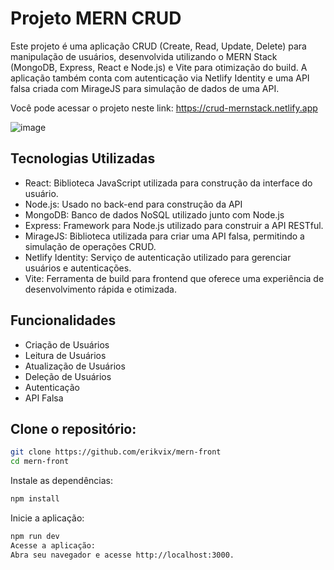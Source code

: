 # Projeto MERN CRUD
Este projeto é uma aplicação CRUD (Create, Read, Update, Delete) para manipulação de usuários, desenvolvida utilizando o MERN Stack (MongoDB, Express, React e Node.js) e Vite para otimização do build. A aplicação também conta com autenticação via Netlify Identity e uma API falsa criada com MirageJS para simulação de dados de uma API.

Você pode acessar o projeto neste link: https://crud-mernstack.netlify.app

![image](https://github.com/erikvix/mern-front/assets/124940063/43da7575-a816-4655-a650-1f618da3d5c7)


## Tecnologias Utilizadas
- React: Biblioteca JavaScript utilizada para construção da interface do usuário.
- Node.js: Usado no back-end para construção da API
- MongoDB: Banco de dados NoSQL utilizado junto com Node.js
- Express: Framework para Node.js utilizado para construir a API RESTful.
- MirageJS: Biblioteca utilizada para criar uma API falsa, permitindo a simulação de operações CRUD.
- Netlify Identity: Serviço de autenticação utilizado para gerenciar usuários e autenticações.
- Vite: Ferramenta de build para frontend que oferece uma experiência de desenvolvimento rápida e otimizada.

## Funcionalidades
- Criação de Usuários
- Leitura de Usuários
- Atualização de Usuários
- Deleção de Usuários
- Autenticação
- API Falsa

## Clone o repositório:

```sh
git clone https://github.com/erikvix/mern-front
cd mern-front
```
Instale as dependências:

```sh
npm install
```
Inicie a aplicação:

```sh
npm run dev
Acesse a aplicação:
Abra seu navegador e acesse http://localhost:3000.
```
